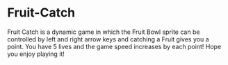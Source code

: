 # Fruit-Catch
Fruit Catch is a dynamic game in which the Fruit Bowl sprite can be controlled by left and right arrow keys and catching a Fruit gives you a point. You have 5 lives and the game speed increases by each point! Hope you enjoy playing it!
